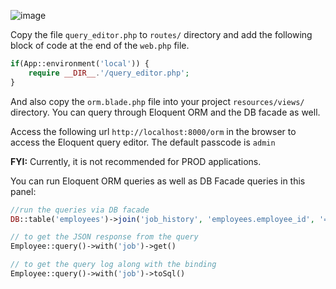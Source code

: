 ![image](https://github.com/aatifbangash/Eloquent-ORM-editor/assets/35859555/a498d08a-a042-4ec4-b514-f87152fd7b82)

Copy the file `query_editor.php` to `routes/` directory and add the following block of code at the end of the `web.php` file.
```php
if(App::environment('local')) {
    require __DIR__.'/query_editor.php';
}
```
And also copy the `orm.blade.php` file into your project `resources/views/` directory. You can query through Eloquent ORM and the DB facade as well.

Access the following url `http://localhost:8000/orm` in the browser to access the Eloquent query editor. The default passcode is `admin`

**FYI:** Currently, it is not recommended for PROD applications.

You can run Eloquent ORM queries as well as DB Facade queries in this panel:

```php
//run the queries via DB facade 
DB::table('employees')->join('job_history', 'employees.employee_id', '=', 'job_history.employee_id')->get() 

// to get the JSON response from the query
Employee::query()->with('job')->get()

// to get the query log along with the binding
Employee::query()->with('job')->toSql() 
```



